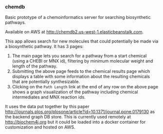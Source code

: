 ### chemdb

Basic prototype of a chemoinformatics server for searching biosynthetic pathways.

Available on AWS at http://chemdb2.us-west-1.elasticbeanstalk.com.

This app allows search for new molecules that could potentially be made via a biosynthetic pathway. It has 3 pages:
1. The main page lets you search for a pathway from a start chemical (using a CHEBI or MNX id), filtering by minimum molecular weight and length of the pathway.
2. Submitting the above page feeds to the chemical results page which displays a table with some information about the resulting chemicals that are potentially synthesizable.
3. Clicking on the `Path Length` link at the end of any row on the above page shows a graph visualization of the pathway including chemical intermediates and MNX reaction ids.

It uses the data put together by this paper http://journals.plos.org/plosone/article?id=10.1371/journal.pone.0179130 as the backend graph DB store. This is currently used remotely at http://biochem4j.org but it could be loaded into a docker container for customization and hosted on AWS.
